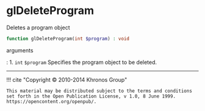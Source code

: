 # glDeleteProgram
Deletes a program object

```php
function glDeleteProgram(int $program) : void
```



arguments

:    1. `int` `$program` Specifies the program object to be deleted.



---
     

!!! cite "Copyright © 2010-2014 Khronos Group"

    This material may be distributed subject to the terms and conditions set forth in the Open Publication License, v 1.0, 8 June 1999. https://opencontent.org/openpub/.